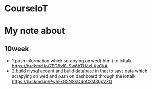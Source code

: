 # CourseIoT
# My note about 

## 10week
- 1.push information which scrapying on wed(.html) to  iottalk
https://hackmd.io/7EG8td8-Sw6hTH4oLXyCkA
- 2.build mysql acount and build database in that to save data which scrapying on wed and push on dashboard through the iottalk
https://hackmd.io/PwhExG5NSkO4oC8M30pVZQ
